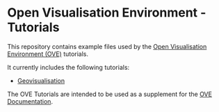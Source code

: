 # Open Visualisation Environment - Tutorials

This repository contains example files used by the [Open Visualisation Environment (OVE)](https://ove.readthedocs.io/) tutorials.

It currently includes the following tutorials:

* [Geovisualisation](geovisualisation/README.md)

The OVE Tutorials are intended to be used as a supplement for the [OVE Documentation](https://ove.readthedocs.io/en/stable/).
